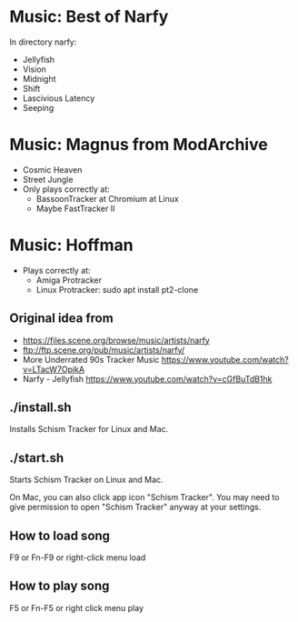 # Music: Best of Narfy

In directory narfy:

- Jellyfish
- Vision
- Midnight
- Shift
- Lascivious Latency
- Seeping

# Music: Magnus from ModArchive

- Cosmic Heaven
- Street Jungle
- Only plays correctly at:
  - BassoonTracker at Chromium at Linux
  - Maybe FastTracker II

# Music: Hoffman

- Plays correctly at:
  - Amiga Protracker
  - Linux Protracker: sudo apt install pt2-clone

## Original idea from

- https://files.scene.org/browse/music/artists/narfy
- ftp://ftp.scene.org/pub/music/artists/narfy/
- More Underrated 90s Tracker Music https://www.youtube.com/watch?v=LTacW7OpjkA
- Narfy - Jellyfish https://www.youtube.com/watch?v=cGfBuTdB1hk

## ./install.sh

Installs Schism Tracker for Linux and Mac.

## ./start.sh

Starts Schism Tracker on Linux and Mac.

On Mac, you can also click app icon "Schism Tracker".
You may need to give permission to open "Schism Tracker" anyway at your settings.

## How to load song

F9 or Fn-F9 or right-click menu load

## How to play song

F5 or Fn-F5 or right click menu play
